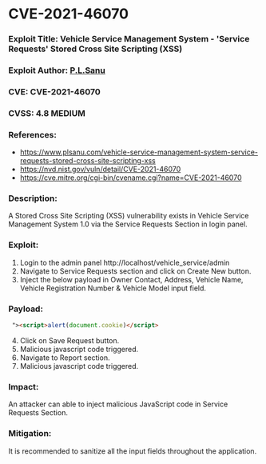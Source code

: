 # CVE-2021-46070

### Exploit Title: Vehicle Service Management System - 'Service Requests' Stored Cross Site Scripting (XSS)
### Exploit Author: <a href="https://www.plsanu.com">P.L.Sanu</a>
### CVE: CVE-2021-46070
### CVSS: 4.8 MEDIUM
### References: 
- https://www.plsanu.com/vehicle-service-management-system-service-requests-stored-cross-site-scripting-xss
- https://nvd.nist.gov/vuln/detail/CVE-2021-46070
- https://cve.mitre.org/cgi-bin/cvename.cgi?name=CVE-2021-46070

### Description:
A Stored Cross Site Scripting (XSS) vulnerability exists in Vehicle Service Management System 1.0 via the Service Requests Section in login panel.

### Exploit:
1. Login to the admin panel http://localhost/vehicle_service/admin
2. Navigate to Service Requests section and click on Create New button. 
3. Inject the below payload in Owner Contact, Address, Vehicle Name, Vehicle Registration Number & Vehicle Model input field.

### Payload:
```html
 "><script>alert(document.cookie)</script>
```

4. Click on Save Request button.
5. Malicious javascript code triggered.
6. Navigate to Report section.
7. Malicious javascript code triggered.

### Impact:
An attacker can able to inject malicious JavaScript code in Service Requests Section.

### Mitigation:
It is recommended to sanitize all the input fields throughout the application.
